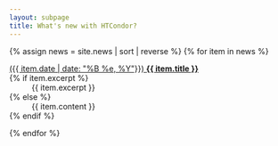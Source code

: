 ```yaml
---
layout: subpage
title: What's new with HTCondor?
---
```


{% assign news = site.news | sort | reverse %}
{% for item in news %}
<!-- News item -->
<dl class="p-3 bg-light">
<dt><a href="{{ item.url | relative_url }}">({{ item.date | date: "%B %e, %Y"}}) <strong>{{ item.title }}</strong></a></dt>
{% if item.excerpt %}
    <dd>{{ item.excerpt }}</dd>
{% else %}
    <dd>{{ item.content }}</dd>
{% endif %}
</dl>

{% endfor %}